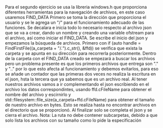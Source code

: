 Para el segundo ejercicio se usa la libreria windows.h que proporciona diferentes herramientas para la navegación de archivos, en este caso usaremos FIND_DATA
Primero se toma la dirección que proporciona el usuario y se le agrega un "/" para el funcionamiento adecuado de las funciones.
Se decalara e inicia todo lo necesario respecto al archivo json que se va a crear, dando un nombre y creando una variable ofstream para el archivo, así como iniciar el FIND_DATA.
Se escribe el inicio del json y empezamos la búsqueda de archivos.
Primero con  if (auto handle = FindFirstFile((a_carpeta + "/*.*").c_str(), &ffd)) se verifica que exista la carpeta y se apunta en su dirección para recorrerla posteriormente.
Dentro de la carpeta con el FIND_DATA creado se empezará a buscar los archivos pero un problema presente es que los primeros archivos que entrega son "." y ".." por lo que esto afecta al funcionamiento y debemos evitarlos, para eso se añade un contador que las primeras dos veces no realiza la escritura en el json, hsta la tercera que ya sabemos que es un archivo real.
Al tener nuestros archivos vamos a ir complementando el json escribiendo en el archivo los datos correspondintes, usando ffd.cFileName para obtener el nombre del archivo y escirnirlo y std::filesystem::file_size(a_carpeta+ffd.cFileName) para obtener el tamaño de nuestro archivo en bytes. Esto se realiza hasta no encontrar archivos en el directorio que se proporcionó. Al finalizar solo se completa el json y se cierra el archivo.
Nota: La ruta no debe contener subcarpetas, debido a que solo lista los archivos con su tamaño como lo pide la especificación